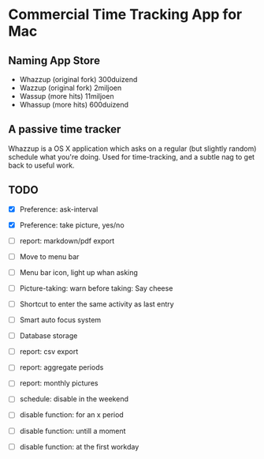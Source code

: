 # Commercial Time Tracking App for Mac

## Naming App Store
- Whazzup (original fork) 300duizend
- Wazzup (original fork) 2miljoen
- Wassup (more hits) 11miljoen
- Whassup (more hits) 600duizend

## A passive time tracker
Whazzup is a OS X application which asks on a regular (but slightly
random) schedule what you're doing. Used for time-tracking, and a subtle
nag to get back to useful work.

## TODO
- [x] Preference: ask-interval
- [x] Preference: take picture, yes/no

- [ ] report: markdown/pdf export
- [ ] Move to menu bar
- [ ] Menu bar icon, light up whan asking
- [ ] Picture-taking: warn before taking: Say cheese
- [ ] Shortcut to enter the same activity as last entry
- [ ] Smart auto focus system
- [ ] Database storage
- [ ] report: csv export
- [ ] report: aggregate periods
- [ ] report: monthly pictures
- [ ] schedule: disable in the weekend
- [ ] disable function: for an x period
- [ ] disable function: untill a moment
- [ ] disable function: at the first workday
